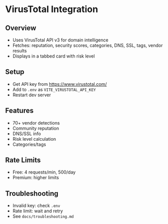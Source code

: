 # VirusTotal Integration

## Overview
- Uses VirusTotal API v3 for domain intelligence
- Fetches: reputation, security scores, categories, DNS, SSL, tags, vendor results
- Displays in a tabbed card with risk level

## Setup
- Get API key from https://www.virustotal.com/
- Add to `.env` as `VITE_VIRUSTOTAL_API_KEY`
- Restart dev server

## Features
- 70+ vendor detections
- Community reputation
- DNS/SSL info
- Risk level calculation
- Categories/tags

## Rate Limits
- Free: 4 requests/min, 500/day
- Premium: higher limits

## Troubleshooting
- Invalid key: check `.env`
- Rate limit: wait and retry
- See `docs/troubleshooting.md`
